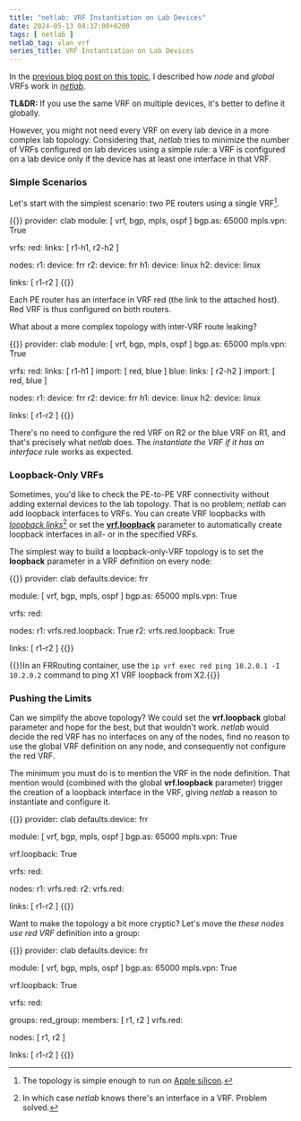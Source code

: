 ```yaml
---
title: "netlab: VRF Instantiation on Lab Devices"
date: 2024-05-13 08:37:00+0200
tags: [ netlab ]
netlab_tag: vlan_vrf
series_title: VRF Instantiation on Lab Devices
---
```

In the [previous blog post on this topic](/2024/04/netlab-global-node-vrf.html), I described how *node* and *global* VRFs work in *[netlab](https://netlab.tools/)*.

**TL&DR:** If you use the same VRF on multiple devices, it's better to define it globally.

However, you might not need every VRF on every lab device in a more complex lab topology. Considering that, *netlab* tries to minimize the number of VRFs configured on lab devices using a simple rule: a VRF is configured on a lab device only if the device has at least one interface in that VRF.
<!--more-->
### Simple Scenarios

Let's start with the simplest scenario: two PE routers using a single VRF[^AS].

[^AS]: The topology is simple enough to run on [Apple silicon](/2024/03/netlab-bgp-apple-silicon.html).

{{<printout>}}
provider: clab
module: [ vrf, bgp, mpls, ospf ]
bgp.as: 65000
mpls.vpn: True

vrfs:
  red:
    links: [ r1-h1, r2-h2 ]

nodes:
  r1:
    device: frr
  r2:
    device: frr
  h1:
    device: linux
  h2:
    device: linux

links: [ r1-r2 ]
{{</printout>}}

Each PE router has an interface in VRF red (the link to the attached host). Red VRF is thus configured on both routers.

What about a more complex topology with inter-VRF route leaking?

{{<printout>}}
provider: clab
module: [ vrf, bgp, mpls, ospf ]
bgp.as: 65000
mpls.vpn: True

vrfs:
  red:
    links: [ r1-h1 ]
    import: [ red, blue ]
  blue:
    links: [ r2-h2 ]
    import: [ red, blue ]

nodes:
  r1:
    device: frr
  r2:
    device: frr
  h1:
    device: linux
  h2:
    device: linux

links: [ r1-r2 ]
{{</printout>}}

There's no need to configure the red VRF on R2 or the blue VRF on R1, and that's precisely what _netlab_ does. The *instantiate the VRF if it has an interface* rule works as expected.

### Loopback-Only VRFs

Sometimes, you'd like to check the PE-to-PE VRF connectivity without adding external devices to the lab topology. That is no problem; _netlab_ can add loopback interfaces to VRFs. You can create VRF loopbacks with *[loopback links](https://netlab.tools/links/#loopback-links)*[^NK] or set the **[vrf.loopback](https://netlab.tools/module/vrf/#creating-vrf-loopback-interfaces)** parameter to automatically create loopback interfaces in all- or in the specified VRFs.

[^NK]: In which case _netlab_ knows there's an interface in a VRF. Problem solved.

The simplest way to build a loopback-only-VRF topology is to set the **loopback** parameter in a VRF definition on every node:

{{<printout>}}
provider: clab
defaults.device: frr

module: [ vrf, bgp, mpls, ospf ]
bgp.as: 65000
mpls.vpn: True

vrfs:
  red:

nodes:
  r1:
    vrfs.red.loopback: True
  r2:
    vrfs.red.loopback: True

links: [ r1-r2 ]
{{</printout>}}

{{<note info>}}In an FRRouting container, use the `ip vrf exec red ping 10.2.0.1 -I 10.2.0.2` command to ping X1 VRF loopback from X2.{{</note>}}

### Pushing the Limits

Can we simplify the above topology? We could set the **vrf.loopback** global parameter and hope for the best, but that wouldn't work. _netlab_ would decide the red VRF has no interfaces on any of the nodes, find no reason to use the global VRF definition on any node, and consequently not configure the red VRF.

The minimum you must do is to mention the VRF in the node definition. That mention would (combined with the global **vrf.loopback** parameter) trigger the creation of a loopback interface in the VRF, giving _netlab_ a reason to instantiate and configure it.

{{<printout>}}
provider: clab
defaults.device: frr

module: [ vrf, bgp, mpls, ospf ]
bgp.as: 65000
mpls.vpn: True

vrf.loopback: True

vrfs:
  red:

nodes:
  r1:
    vrfs.red:
  r2:
    vrfs.red:

links: [ r1-r2 ]
{{</printout>}}

Want to make the topology a bit more cryptic? Let's move the *these nodes use red VRF* definition into a group:

{{<printout>}}
provider: clab
defaults.device: frr

module: [ vrf, bgp, mpls, ospf ]
bgp.as: 65000
mpls.vpn: True

vrf.loopback: True

vrfs:
  red:

groups:
  red_group:
    members: [ r1, r2 ]
    vrfs.red:

nodes: [ r1, r2 ]

links: [ r1-r2 ]
{{</printout>}}

